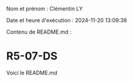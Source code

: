Nom et prénom : Clémentin LY

Date et heure d'exécution : 2024-11-20 13:09:38

Contenu de README.md :
# R5-07-DS

Voici le README.md
